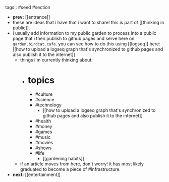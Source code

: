 tags:: #seed #section

- **prev:** [[entrance]]
- these are ideas that i have that i want to share! this is part of [[thinking in public]].
- i usually add information to my public garden to process into a public page that i then publish to github pages and serve here on `garden.birdcat.cafe`. you can see how to do this using [[logseq]] here: [[how to upload a logseq graph that's synchronized to github pages and also publish it to the internet]]
	- things i'm currently thinking about:
		- # topics
			- #culture
			- #science
			- #technology
				- [[how to upload a logseq graph that's synchronized to github pages and also publish it to the internet]]
			- #health
			- #money
			- #games
			- #music
			- #movies
			- #shows
			- #life
				- [[gardening habits]]
	- if an article moves from here, don't worry! it has most likely graduated to become a piece of #infrastructure.
- **next:** [[entertainment]]